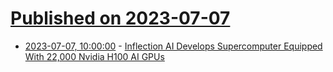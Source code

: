 # [Published on 2023-07-07](index.md)

* [2023-07-07, 10:00:00](https://tech.slashdot.org/story/23/07/06/2226216/inflection-ai-develops-supercomputer-equipped-with-22000-nvidia-h100-ai-gpus?utm_source=rss1.0mainlinkanon&utm_medium=feed) - [Inflection AI Develops Supercomputer Equipped With 22,000 Nvidia H100 AI GPUs](https://tech.slashdot.org/story/23/07/06/2226216/inflection-ai-develops-supercomputer-equipped-with-22000-nvidia-h100-ai-gpus?utm_source=rss1.0mainlinkanon&utm_medium=feed)
